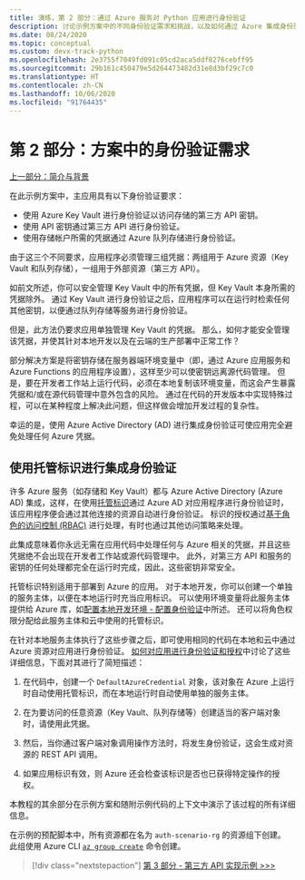 ```yaml
---
title: 演练，第 2 部分：通过 Azure 服务对 Python 应用进行身份验证
description: 讨论示例方案中的不同身份验证需求和挑战，以及如何通过 Azure 集成身份验证来应对这些挑战。
ms.date: 08/24/2020
ms.topic: conceptual
ms.custom: devx-track-python
ms.openlocfilehash: 2e3755f7049fd091c05cd2aca5ddf8276cebff95
ms.sourcegitcommit: 29b161c450479e5d264473482d31e8d3bf29c7c0
ms.translationtype: HT
ms.contentlocale: zh-CN
ms.lasthandoff: 10/06/2020
ms.locfileid: "91764435"
---
```

# <a name="part-2-authentication-needs-in-the-scenario"></a>第 2 部分：方案中的身份验证需求

[上一部分：简介与背景](walkthrough-tutorial-authentication-01.md)

在此示例方案中，主应用具有以下身份验证要求：

- 使用 Azure Key Vault 进行身份验证以访问存储的第三方 API 密钥。
- 使用 API 密钥通过第三方 API 进行身份验证。
- 使用存储帐户所需的凭据通过 Azure 队列存储进行身份验证。

由于这三个不同要求，应用程序必须管理三组凭据：两组用于 Azure 资源（Key Vault 和队列存储），一组用于外部资源（第三方 API）。

如前文所述，你可以安全管理 Key Vault 中的所有凭据，但 Key Vault 本身所需的凭据除外。 通过 Key Vault 进行身份验证之后，应用程序可以在运行时检索任何其他密钥，以便通过队列存储等服务进行身份验证。

但是，此方法仍要求应用单独管理 Key Vault 的凭据。 那么，如何才能安全管理该凭据，并使其针对本地开发以及在云端的生产部署中正常工作？

部分解决方案是将密钥存储在服务器端环境变量中（即，通过 Azure 应用服务和 Azure Functions 的应用程序设置），这样至少可以使密钥远离源代码管理。 但是，要在开发者工作站上运行代码，必须在本地复制该环境变量，而这会产生暴露凭据和/或在源代码管理中意外包含的风险。 通过在代码的开发版本中实现特殊过程，可以在某种程度上解决此问题，但这样做会增加开发过程的复杂性。

幸运的是，使用 Azure Active Directory (AD) 进行集成身份验证可使应用完全避免处理任何 Azure 凭据。

## <a name="integrated-authentication-with-managed-identity"></a>使用托管标识进行集成身份验证

许多 Azure 服务（如存储和 Key Vault）都与 Azure Active Directory (Azure AD) 集成，这样，在使用[托管标识](/azure/active-directory/managed-identities-azure-resources/overview)通过 Azure AD 对应用程序进行身份验证时，该应用程序便会通过其他连接的资源自动进行身份验证。 标识的授权通过[基于角色的访问控制 (RBAC)](/azure/role-based-access-control/role-assignments-steps) 进行处理，有时也通过其他访问策略来处理。

此集成意味着你永远无需在应用代码中处理任何与 Azure 相关的凭据，并且这些凭据绝不会出现在开发者工作站或源代码管理中。 此外，对第三方 API 和服务的密钥的任何处理都完全在运行时完成，因此，这些密钥非常安全。

托管标识特别适用于部署到 Azure 的应用。 对于本地开发，你可以创建一个单独的服务主体，以便在本地运行时充当应用标识。 可以使用环境变量将此服务主体提供给 Azure 库，如[配置本地开发环境 - 配置身份验证](configure-local-development-environment.md#configure-authentication)中所述。 还可以将角色权限分配给此服务主体和云中使用的托管标识。

在针对本地服务主体执行了这些步骤之后，即可使用相同的代码在本地和云中通过 Azure 资源对应用进行身份验证。 [如何对应用进行身份验证和授权](azure-sdk-authenticate.md)中讨论了这些详细信息，下面对其进行了简短描述：

1. 在代码中，创建一个 `DefaultAzureCredential` 对象，该对象在 Azure 上运行时自动使用托管标识，而在本地运行时自动使用单独的服务主体。

1. 在为要访问的任意资源（Key Vault、队列存储等）创建适当的客户端对象时，请使用此凭据。

1. 然后，当你通过客户端对象调用操作方法时，将发生身份验证，这会生成对资源的 REST API 调用。

1. 如果应用标识有效，则 Azure 还会检查该标识是否也已获得特定操作的授权。

本教程的其余部分在示例方案和随附示例代码的上下文中演示了该过程的所有详细信息。

在示例的预配脚本中，所有资源都在名为 `auth-scenario-rg` 的资源组下创建。 此组使用 Azure CLI [`az group create`](/cli/azure/group#az-group-create) 命令创建。

> [!div class="nextstepaction"]
> [第 3 部分 - 第三方 API 实现示例 >>>](walkthrough-tutorial-authentication-03.md)
